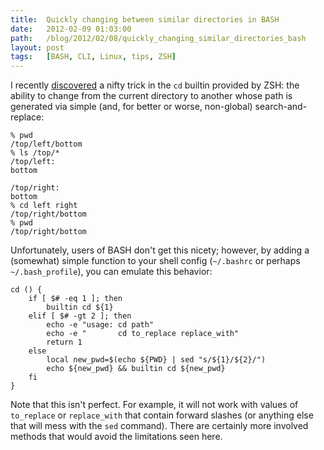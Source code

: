 ```yaml
---
title:  Quickly changing between similar directories in BASH
date:   2012-02-09 01:03:00
path:   /blog/2012/02/08/quickly_changing_similar_directories_bash
layout: post
tags:   [BASH, CLI, Linux, tips, ZSH]
---
```

I recently [discovered](http://www.acm.uiuc.edu/workshops/zsh/cd.html) a nifty trick in the `cd`
builtin provided by ZSH: the ability to change from the current directory to another whose path is
generated via simple (and, for better or worse, non-global) search-and-replace:

    % pwd
    /top/left/bottom
    % ls /top/*
    /top/left:
    bottom

    /top/right:
    bottom
    % cd left right
    /top/right/bottom
    % pwd
    /top/right/bottom

Unfortunately, users of BASH don't get this nicety; however, by adding a (somewhat) simple function
to your shell config (`~/.bashrc` or perhaps `~/.bash_profile`), you can emulate this behavior:

    cd () { 
        if [ $# -eq 1 ]; then
            builtin cd ${1}
        elif [ $# -gt 2 ]; then
            echo -e "usage: cd path"
            echo -e "       cd to_replace replace_with"
            return 1
        else
            local new_pwd=$(echo ${PWD} | sed "s/${1}/${2}/")
            echo ${new_pwd} && builtin cd ${new_pwd}
        fi
    }

Note that this isn't perfect. For example, it will not work with values of `to_replace` or
`replace_with` that contain forward slashes (or anything else that will mess with the `sed`
command). There are certainly more involved methods that would avoid the limitations seen here.
